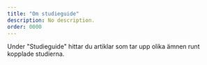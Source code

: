 ```yaml
---
title: "Om studieguide" 
description: No description.
order: 0000
---
```


Under "Studieguide" hittar du artiklar som tar upp olika ämnen runt kopplade studierna.

